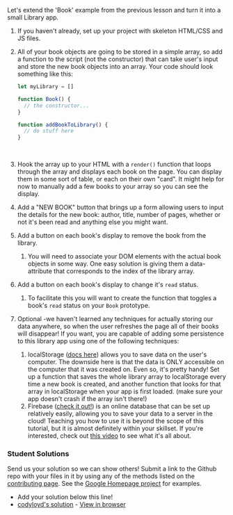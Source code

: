 Let's extend the 'Book' example from the previous lesson and turn it into a small Library app.

1. If you haven't already, set up your project with skeleton HTML/CSS and JS files.

2. All of your book objects are going to be stored in a simple array, so add a function to the script (not the constructor) that can take user's input and store the new book objects into an array. Your code should look something like this:

   ~~~javascript
   let myLibrary = []

   function Book() {
     // the constructor...
   }

   function addBookToLibrary() {
     // do stuff here
   }
   ~~~

   ​

3. Hook the array up to your HTML with a `render()` function that loops through the array and displays each book on the page.  You can display them in some sort of table, or each on their own "card".  It might help for now to manually add a few books to your array so you can see the display.

4. Add a "NEW BOOK" button that brings up a form allowing users to input the details for the new book: author, title, number of pages, whether or not it's been read and anything else you might want.

5. Add a button on each book's display to remove the book from the library. 

   1. You will need to associate your DOM elements with the actual book objects in some way.  One easy solution is giving them a data-attribute that corresponds to the index of the library array.

6. Add a button on each book's display to change it's `read` status.

   1. To facilitate this you will want to create the function that toggles a book's `read` status on your `Book` prototype.

7. Optional -we haven't learned any techniques for actually storing our data anywhere, so when the user refreshes the page all of their books will disappear! If you want, you are capable of adding some persistence to this library app using one of the following techniques:

   1. localStorage ([docs here](https://developer.mozilla.org/en-US/docs/Web/API/Web_Storage_API/Using_the_Web_Storage_API)) allows you to save data on the user's computer. The downside here is that the data is ONLY accessible on the computer that it was created on.  Even so, it's pretty handy!  Set up a function that saves the whole library array to localStorage every time a new book is created, and another function that looks for that array in localStorage when your app is first loaded. (make sure your app doesn't crash if the array isn't there!)
   2. Firebase ([check it out!](https://firebase.google.com/docs/?authuser=0)) is an online database that can be set up relatively easily, allowing you to save your data to a server in the cloud!  Teaching you how to use it is beyond the scope of this tutorial, but it is almost definitely within your skillset.  If you're interested, check out [this video](https://www.youtube.com/watch?v=noB98K6A0TY) to see what it's all about.

### Student Solutions

Send us your solution so we can show others! Submit a link to the Github repo with your files in it by using any of the methods listed on the [contributing page](http://github.com/TheOdinProject/curriculum/blob/master/contributing.md).  See the [Google Homepage project](/courses/web-development-101/lessons/html-css) for examples.

- Add your solution below this line!
- [codyloyd's solution](https://github.com/codyloyd/odin-library) - [View in browser](http://codyloyd.com/odin-library/)
